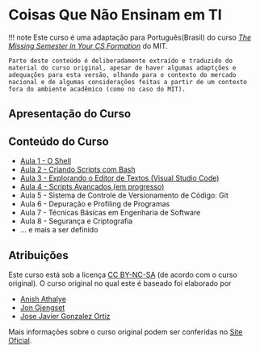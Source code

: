 # Coisas Que Não Ensinam em TI

!!! note
    Este curso é uma adaptação para Português(Brasil) do curso [_The Missing Semester in Your CS Formation_](https://missing.csail.mit.edu/) do MIT.

    Parte deste conteúdo é deliberadamente extraído e traduzido do material do curso original, apesar de haver algumas adaptções e adequações para esta versão, olhando para o contexto do mercado nacional e de algumas considerações feitas a partir de um contexto fora do ambiente acadêmico (como no caso do MIT).

## Apresentação do Curso

## Conteúdo do Curso
- [Aula 1 - O Shell](./aulas/01-shell.md)
- [Aula 2 - Criando Scripts com Bash](./aulas/02-scripting.md)
- [Aula 3 - Explorando o Editor de Textos (Visual Studio Code)](./aulas/03-text-editors.md)
- [Aula 4 - Scripts Avançados (em progresso)](./aulas/04-advanced-scripts.md)
- Aula 5 - Sistema de Controle de Versionamento de Código: Git
- Aula 6 - Depuração e Profiling de Programas
- Aula 7 - Técnicas Básicas em Engenharia de Software
- Aula 8 - Segurança e Criptografia
- ... e mais a ser definido


## Atribuições

Este curso está sob a licença [CC BY-NC-SA](https://creativecommons.org/licenses/by-nc-sa/4.0/) (de acordo com o curso original).
O curso original no qual este é baseado foi elaborado por
- [Anish Athalye](https://anishathalye.com/)
- [Jon Gjengset](https://thesquareplanet.com/)
- [Jose Javier Gonzalez Ortiz](https://josejg.com/)

Mais informações sobre o curso original podem ser conferidas no [Site Oficial](https://missing.csail.mit.edu/).